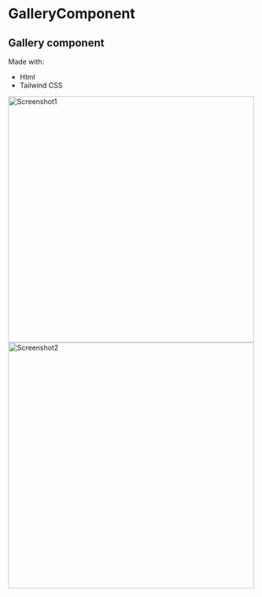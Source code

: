 # GalleryComponent

## Gallery component

Made with:
- Html
- Tailwind CSS



<img height="500" alt="Screenshot1" src="https://github.com/Baleksas/GalleryComponent/assets/58878092/a8d4bb69-cb7c-43fa-96f8-9edccade7b9d">

<img height="500" alt="Screenshot2" src="https://github.com/Baleksas/GalleryComponent/assets/58878092/cf0bb00d-c755-4bb8-89bf-35371a4a3e57">
